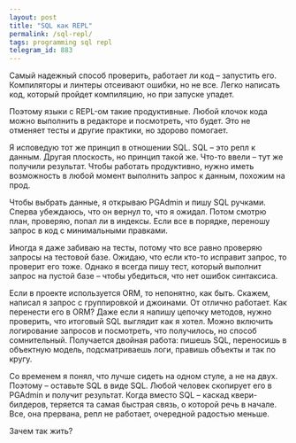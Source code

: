 ```yaml
---
layout: post
title: "SQL как REPL"
permalink: /sql-repl/
tags: programming sql repl
telegram_id: 883
---
```


Самый надежный способ проверить, работает ли код – запустить его. Компиляторы и
линтеры отсеивают ошибки, но не все. Легко написать код, который пройдет
компиляцию, но при запуске упадет.

Поэтому языки с REPL-ом такие продуктивные. Любой клочок кода можно выполнить в
редакторе и посмотреть, что будет. Это не отменяет тесты и другие практики, но
здорово помогает.

Я исповедую тот же принцип в отношении SQL. SQL – это репл к данным. Другая
плоскость, но принцип такой же. Что-то ввели – тут же получили результат. Чтобы
работать продуктивно, нужно иметь возможность в любой момент выполнить запрос к
данным, похожим на прод.

Чтобы выбрать данные, я открываю PGAdmin и пишу SQL ручками. Сперва убеждаюсь,
что он вернул то, что я ожидал. Потом смотрю план, проверяю, попал ли в
индексы. Если все в порядке, переношу запрос в код с минимальными правками.

Иногда я даже забиваю на тесты, потому что все равно проверяю запросы на
тестовой базе. Ожидаю, что если кто-то исправит запрос, то проверит его
тоже. Однако я всегда пишу тест, который выполнит запрос на пустой базе – чтобы
убедиться, что нет ошибок синтаксиса.

Если в проекте используется ORM, то непонятно, как быть. Скажем, написал я
запрос с группировкой и джоинами. От отлично работает. Как перенести его в ORM?
Даже если я напишу цепочку методов, нужно проверить, что итоговый SQL выглядит
как я хотел. Можно включить логирование запросов и посмотреть, что получилось,
но способ сомнительный. Получается двойная работа: пишешь SQL, переносишь в
объектную модель, подсматриваешь логи, правишь объекты и так по кругу.

Со временем я понял, что лучше сидеть на одном стуле, а не на двух. Поэтому –
оставьте SQL в виде SQL. Любой человек скопирует его в PGAdmin и получит
результат. Когда вместо SQL – каскад квери-билдеров, теряется та самая быстрая
связь, о которой речь в начале. Все, она прервана, репл не работает, очередной
радостью меньше.

Зачем так жить?

